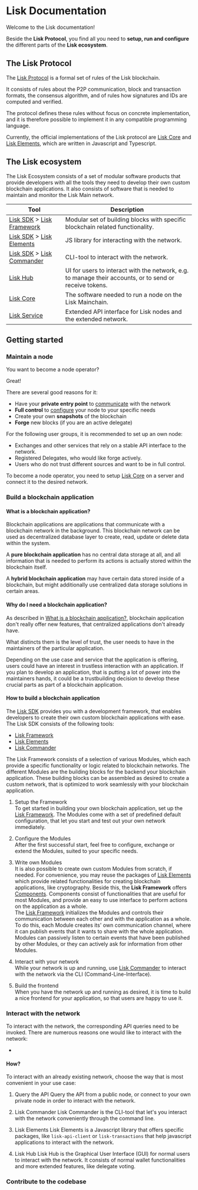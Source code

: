 # Lisk Documentation

Welcome to the Lisk documentation!

Beside the **Lisk Protocol**, you find all you need to **setup, run and configure** the different parts of the **Lisk ecosystem**.

## The Lisk Protocol

The [Lisk Protocol](../lisk-protocol/introduction.md) is a formal set of rules of the Lisk blockchain.

It consists of rules about the P2P communication, block and transaction formats, the consensus algorithm, and of rules how signatures and IDs are computed and verified.

The protocol defines these rules without focus on concrete implementation, and it is therefore possible to implement it in any compatible programming language.

Currently, the official implementations of the Lisk protocol are [Lisk Core](../lisk-core/introduction.md) and [Lisk Elements](../lisk-sdk/lisk-elements/introduction.md), which are written in Javascript and Typescript.

## The Lisk ecosystem

The Lisk Ecosystem consists of a set of modular software products that provide developers with all the tools they need to develop their own custom blockchain applications.
It also consists of software that is needed to maintain and monitor the Lisk Main network.

Tool                                                         | Description
------------------------------------------------------------ | --------------------------------------------------
[Lisk SDK](../lisk-sdk/introduction.md) > [Lisk Framework](../lisk-sdk/lisk-framework/introduction.md) | Modular set of building blocks with specific blockchain related functionality.
[Lisk SDK](../lisk-sdk/introduction.md) > [Lisk Elements](../lisk-sdk/lisk-elements/introduction.md)   | JS library for interacting with the network.
[Lisk SDK](../lisk-sdk/introduction.md) > [Lisk Commander](../lisk-sdk/lisk-commander/introduction.md) | CLI-tool to interact with the network.
[Lisk Hub](../lisk-hub/introduction.md)                      | UI for users to interact with the network, e.g. to manage their accounts, or to send or receive tokens.
[Lisk Core](../lisk-core/introduction.md)                    | The software needed to run a node on the Lisk Mainchain.
[Lisk Service](../lisk-service/introduction.md)              | Extended API interface for Lisk nodes and the extended network.

## Getting started

### Maintain a node

You want to become a node operator?

Great!

There are several good reasons for it:

- Have your **private entry point** to [communicate](../lisk-core/api) with the network
- **Full control** to [configure](../lisk-core/configuration.md) your node to your specific needs
- Create your own **snapshots** of the blockchain
- **Forge** new blocks (if you are an active delegate)

For the following user groups, it is recommended to set up an own node:

- Exchanges and other services that rely on a stable API interface to the network.
- Registered Delegates, who would like forge actively.
- Users who do not trust different sources and want to be in full control.

To become a node operator, you need to setup [Lisk Core](../lisk-core/introduction.md) on a server and connect it to the desired network.

### Build a blockchain application

#### What is a blockchain application?

Blockchain applications are applications that communicate with a blockchain network in the background.
This blockchain network can be used as decentralized database layer to create, read, update or delete data within the system.

A **pure blockchain application** has no central data storage at all, and all information that is needed to perform its actions is actually stored within the blockchain itself.

A **hybrid blockchain application** may have certain data stored inside of a blockchain, but might additionally use centralized data storage solutions in certain areas.

#### Why do I need a blockchain application?

As described in [What is a blockchain application?](#what-is-a-blockchain-application), blockchain application don't really offer new features, that centralized applications don't already have.

What distincts them is the level of trust, the user needs to have in the maintainers of the particular application.

Depending on the use case and service that the application is offering, users could have an interest in trustless interaction with an application.
If you plan to develop an application, that is putting a lot of power into the maintainers hands, it could be a trustbuilding decision to develop these crucial parts as part of a blockchain application. 

#### How to build a blockchain application

The [Lisk SDK](../lisk-sdk/introduction.md) provides you with a development framework, that enables developers to create their own custom blockchain applications with ease.
The Lisk SDK consists of the following tools:

- [Lisk Framework](../lisk-sdk/lisk-framework/introduction.md)
- [Lisk Elements](../lisk-sdk/lisk-elements/introduction.md)
- [Lisk Commander](../lisk-sdk/lisk-commander/introduction.md)

The Lisk Framework consists of a selection of various Modules, which each provide a specific functionality or logic related to blockchain networks.
The different Modules are the building blocks for the backend your blockchain application.
These building blocks can be assembled as desired to create a custom network, that is optimized to work seamlessly with your blockchain application.

1. Setup the Framework<br>
To get started in building your own blockchain application, set up the [Lisk Framework](../lisk-sdk/lisk-framework/introduction.md).
The Modules come with a set of predefined default configuration, that let you start and test out your own network immediately.

2. Configure the Modules<br>
After the first successful start, feel free to configure, exchange or extend the Modules, suited to your specific needs.

3. Write own Modules<br>
It is also possible to create own custom Modules from scratch, if needed.
For convenience, you may reuse the packages of [Lisk Elements](../lisk-sdk/lisk-elements/introduction.md) which provide related functionalities for creating blockchain applications, like cryptography.
Beside this, the **Lisk Framework** offers [Components](../lisk-sdk/lisk-framework/introduction.md).
Components consist of functionalities that are useful for most Modules, and provide an easy to use interface to perform actions on the application as a whole.
<br>The [Lisk Framework](../lisk-sdk/lisk-framework/introduction.md) initializes the Modules and controls their communication between each other and with the application as a whole.
To do this, each Module creates its' own communication channel, where it can publish events that it wants to share with the whole application.
Modules can passively listen to certain events that have been published by other Modules, or they can actively ask for information from other Modules.

4. Interact with your network<br>
While your network is up and running, use [Lisk Commander](../lisk-sdk/lisk-commander/introduction.md) to interact with the network via the CLI (Command-Line-Interface).

5. Build the frontend<br>
When you have the network up and running as desired, it is time to build a nice frontend for your application, so that users are happy to use it.

### Interact with the network

To interact with the network, the corresponding API queries need to be invoked.
There are numerous reasons one would like to interact with the network:

- 

#### How?

To interact with an already existing network, choose the way that is most convenient in your use case:

1. Query the API
Query the API from a public node, or connect to your own private node in order to interact with the network.

2. Lisk Commander
Lisk Commander is the CLI-tool that let's you interact with the network conveniently through the command line.

3. Lisk Elements
Lisk Elements is a Javascript library that offers specific packages, like `lisk-api-client` or `lisk-transactions` that help javascript applications to interact with the network.

4. Lisk Hub
Lisk Hub is the Graphical User Interface (GUI) for normal users to interact with the network.
It consists of normal wallet functionalities and more extended features, like delegate voting.

### Contribute to the codebase
